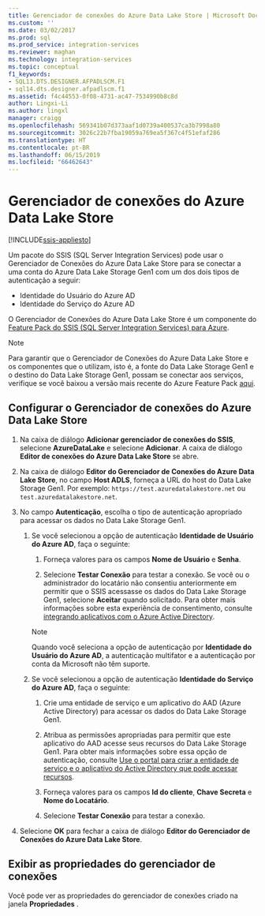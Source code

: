 ```yaml
---
title: Gerenciador de conexões do Azure Data Lake Store | Microsoft Docs
ms.custom: ''
ms.date: 03/02/2017
ms.prod: sql
ms.prod_service: integration-services
ms.reviewer: maghan
ms.technology: integration-services
ms.topic: conceptual
f1_keywords:
- SQL13.DTS.DESIGNER.AFPADLSCM.F1
- sql14.dts.designer.afpadlscm.f1
ms.assetid: f4c44553-0f08-4731-ac47-7534990b8c8d
author: Lingxi-Li
ms.author: lingxl
manager: craigg
ms.openlocfilehash: 569341b07d373aaf1d0739a400537ca3b7998a80
ms.sourcegitcommit: 3026c22b7fba19059a769ea5f367c4f51efaf286
ms.translationtype: HT
ms.contentlocale: pt-BR
ms.lasthandoff: 06/15/2019
ms.locfileid: "66462643"
---
```

# <a name="azure-data-lake-store-connection-manager"></a>Gerenciador de conexões do Azure Data Lake Store

[!INCLUDE[ssis-appliesto](../../includes/ssis-appliesto-ssvrpluslinux-asdb-asdw-xxx.md)]


Um pacote do SSIS (SQL Server Integration Services) pode usar o Gerenciador de Conexões do Azure Data Lake Store para se conectar a uma conta do Azure Data Lake Storage Gen1 com um dos dois tipos de autenticação a seguir:
-   Identidade do Usuário do Azure AD
-   Identidade do Serviço do Azure AD 

O Gerenciador de Conexões do Azure Data Lake Store é um componente do [Feature Pack do SSIS (SQL Server Integration Services) para Azure](../../integration-services/azure-feature-pack-for-integration-services-ssis.md).

> [!NOTE]
> Para garantir que o Gerenciador de Conexões do Azure Data Lake Store e os componentes que o utilizam, isto é, a fonte do Data Lake Storage Gen1 e o destino do Data Lake Storage Gen1, possam se conectar aos serviços, verifique se você baixou a versão mais recente do Azure Feature Pack [aqui](https://www.microsoft.com/download/details.aspx?id=49492). 
 
## <a name="configure-the-azure-data-lake-store-connection-manager"></a>Configurar o Gerenciador de conexões do Azure Data Lake Store

1.  Na caixa de diálogo **Adicionar gerenciador de conexões do SSIS**, selecione **AzureDataLake** e selecione **Adicionar**. A caixa de diálogo **Editor de conexões do Azure Data Lake Store** se abre.
  
2.  Na caixa de diálogo **Editor do Gerenciador de Conexões do Azure Data Lake Store**, no campo **Host ADLS**, forneça a URL do host do Data Lake Storage Gen1. Por exemplo: `https://test.azuredatalakestore.net` ou `test.azuredatalakestore.net`.
  
3.  No campo **Autenticação**, escolha o tipo de autenticação apropriado para acessar os dados no Data Lake Storage Gen1.

    1.  Se você selecionou a opção de autenticação **Identidade de Usuário do Azure AD**, faça o seguinte:
        1. Forneça valores para os campos **Nome de Usuário** e **Senha**. 
    
        2. Selecione **Testar Conexão** para testar a conexão. Se você ou o administrador do locatário não consentiu anteriormente em permitir que o SSIS acessasse os dados do Data Lake Storage Gen1, selecione **Aceitar** quando solicitado. Para obter mais informações sobre esta experiência de consentimento, consulte [integrando aplicativos com o Azure Active Directory](https://docs.microsoft.com/azure/active-directory/manage-apps/plan-an-application-integration#integrating-applications-with-azure-ad).
    
        > [!NOTE] 
        > Quando você seleciona a opção de autenticação por **Identidade do Usuário do Azure AD**, a autenticação multifator e a autenticação por conta da Microsoft não têm suporte.
    
    2. Se você selecionou a opção de autenticação **Identidade do Serviço do Azure AD**, faça o seguinte:
        1. Crie uma entidade de serviço e um aplicativo do AAD (Azure Active Directory) para acessar os dados do Data Lake Storage Gen1.
    
        2. Atribua as permissões apropriadas para permitir que este aplicativo do AAD acesse seus recursos do Data Lake Storage Gen1. Para obter mais informações sobre essa opção de autenticação, consulte [Use o portal para criar a entidade de serviço e o aplicativo do Active Directory que pode acessar recursos](https://docs.microsoft.com/azure/azure-resource-manager/resource-group-create-service-principal-portal).
    
        3. Forneça valores para os campos **Id do cliente**, **Chave Secreta** e **Nome do Locatário**.
    
        4. Selecione **Testar Conexão** para testar a conexão.  
  
6.  Selecione **OK** para fechar a caixa de diálogo **Editor do Gerenciador de Conexões do Azure Data Lake Store**.  

## <a name="view-the-properties-of-the-connection-manager"></a>Exibir as propriedades do gerenciador de conexões
Você pode ver as propriedades do gerenciador de conexões criado na janela **Propriedades** .  
  
  
